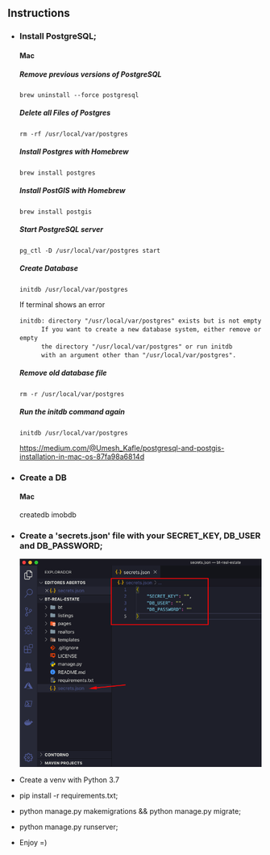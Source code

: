 ## Instructions

- ### Install PostgreSQL;
    #### Mac
    ##### Remove previous versions of PostgreSQL
    <code>brew uninstall --force postgresql</code>

    ##### Delete all Files of Postgres
    <code>rm -rf /usr/local/var/postgres</code>

    ##### Install Postgres with Homebrew
    <code>brew install postgres</code>

    ##### Install PostGIS with Homebrew
    <code>brew install postgis</code>

    ##### Start PostgreSQL server
    <code>pg_ctl -D /usr/local/var/postgres start</code>

    ##### Create Database
    <code>initdb /usr/local/var/postgres</code>

    <p>If terminal shows an error</p>
    <code>initdb: directory "/usr/local/var/postgres" exists but is not empty
        If you want to create a new database system, either remove or empty
        the directory "/usr/local/var/postgres" or run initdb
        with an argument other than "/usr/local/var/postgres".</code>
    
    ##### Remove old database file
    <code>rm -r /usr/local/var/postgres</code>

    ##### Run the initdb command again
    <code>initdb /usr/local/var/postgres</code>    

    https://medium.com/@Umesh_Kafle/postgresql-and-postgis-installation-in-mac-os-87fa98a6814d
    
- ### Create a DB
    #### Mac
    <p>createdb imobdb</p>
    
- ### Create a 'secrets.json' file with your SECRET_KEY, DB_USER and DB_PASSWORD;
    ![Screenshot](/screenshots/secrets_json.png)

- Create a venv with Python 3.7
- pip install -r requirements.txt;
- python manage.py makemigrations && python manage.py migrate;
- python manage.py runserver;
- Enjoy =)
